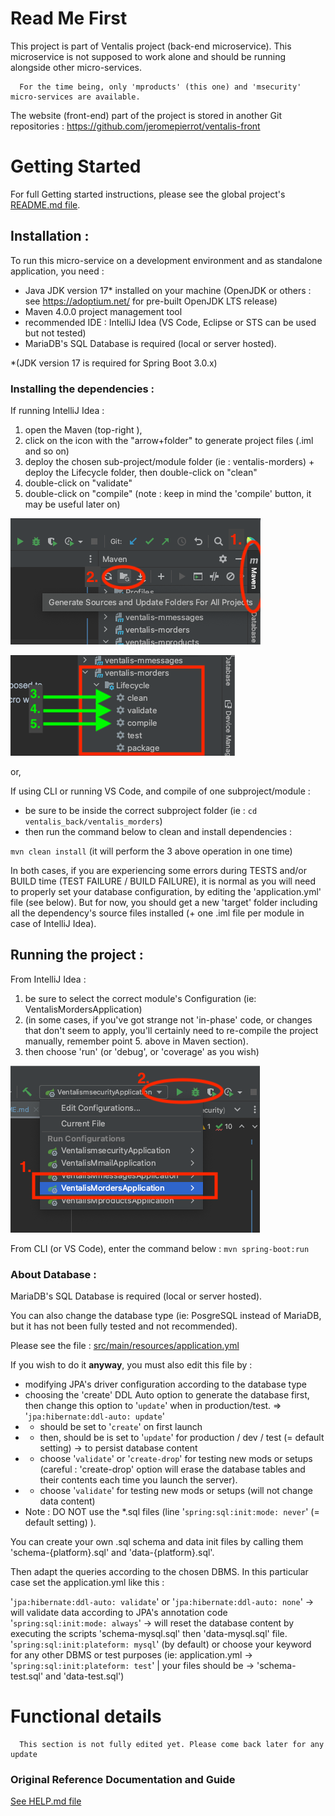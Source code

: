 # Read Me First
This project is part of Ventalis project (back-end microservice).
This microservice is not supposed to work alone and should be running alongside other micro-services.

      For the time being, only 'mproducts' (this one) and 'msecurity' micro-services are available.

The website (front-end) part of the project is stored in another Git repositories :
https://github.com/jeromepierrot/ventalis-front

# Getting Started

For full Getting started instructions, please see the global project's [README.md file](../README.md).

## Installation :

To run this micro-service on a development environment and as standalone application, you need :

- Java JDK version 17* installed on your machine (OpenJDK or others : see https://adoptium.net/ for pre-built OpenJDK LTS release)
- Maven 4.0.0 project management tool
- recommended IDE : IntelliJ Idea (VS Code, Eclipse or STS can be used but not tested)
- MariaDB's SQL Database is required (local or server hosted).

*(JDK version 17 is required for Spring Boot 3.0.x)

### Installing the dependencies :

If running IntelliJ Idea :

1. open the Maven (top-right ),
2. click on the icon with the "arrow+folder" to generate project files (.iml and so on)
3. deploy the chosen sub-project/module folder (ie : ventalis-morders) + deploy the Lifecycle folder, then double-click on "clean"
4. double-click on "validate"
5. double-click on "compile"
   (note : keep in mind the 'compile' button, it may be useful  later on)

![maven-generate-update_intelliJ.png](..%2Freadme%2Fmaven-generate-update_intelliJ.png)

![maven-clean_intelliJ.png](..%2Freadme%2Fmaven-clean_intelliJ.png)

or,

If using CLI or running VS Code, and compile of one subproject/module  :
- be sure to be inside the correct subproject folder (ie : `cd ventalis_back/ventalis_morders`)
- then run the command below to clean and install dependencies :

`mvn clean install`
(it will perform the 3 above operation in one time)

In both cases, if you are experiencing some errors during TESTS and/or BUILD time (TEST FAILURE / BUILD FAILURE), it is normal as you will need to properly set your database configuration, by editing the 'application.yml' file (see below).
But for now, you should get a new 'target' folder including all the dependency's source files installed (+ one .iml file per module in case of IntelliJ Idea).

## Running the project :

From IntelliJ Idea :
1. be sure to select the correct module's Configuration (ie: VentalisMordersApplication)
2. (in some cases, if you've got strange not 'in-phase' code, or changes that don't seem to apply, you'll certainly need to re-compile the project manually, remember point 5. above in Maven section).
3. then choose 'run' (or 'debug', or 'coverage' as you wish)

![maven-run_intelliJ.png](..%2Freadme%2Fmaven-run_intelliJ.png)

From CLI (or VS Code), enter the command below :
`mvn spring-boot:run`

### About Database : 
MariaDB's SQL Database is required (local or server hosted).

You can also change the database type (ie: PosgreSQL instead of MariaDB, but it has not been fully tested and not recommended).

Please see the file : [src/main/resources/application.yml]([application.yml](src%2Fmain%2Fresources%2Fapplication.yml))

If you wish to do it **anyway**, you must also edit this file by :
- modifying JPA's driver configuration according to the database type
- choosing the 'create' DDL Auto option to generate the database first, then change this option to '`update`' when in production/test.
=>  '`jpa:hibernate:ddl-auto: update`' 
 - - should be set to '`create`' on first launch
 - - then, should be is set to '`update`' for production / dev / test (= default setting) -> to persist database content
 - - choose '`validate`' or '`create-drop`' for testing new mods or setups (careful : 'create-drop' option will erase the database tables and their contents each time you launch the server).
 - - choose '`validate`' for testing new mods or setups (will not change data content)
 - Note : DO NOT use the *.sql files (line '`spring:sql:init:mode: never`' (= default setting) ).

You can create your own .sql schema and data init files by calling them 'schema-{platform}.sql' and 'data-{platform}.sql'.

Then adapt the queries according to the chosen DBMS. In this particular case set the application.yml like this :

'`jpa:hibernate:ddl-auto: validate`' or '`jpa:hibernate:ddl-auto: none`' -> will validate data according to JPA's annotation code
'`spring:sql:init:mode: always`' -> will reset the database content by executing the scripts 'schema-mysql.sql' then 'data-mysql.sql' file.
'`spring:sql:init:plateform: mysql`' (by default) or choose your keyword for any other DBMS or test purposes 
(ie: application.yml -> '`spring:sql:init:plateform: test`' | your files should be  -> 'schema-test.sql' and 'data-test.sql')

# Functional details

      This section is not fully edited yet. Please come back later for any update

### Original Reference Documentation and Guide
[See HELP.md file](.%2FHELP.md)